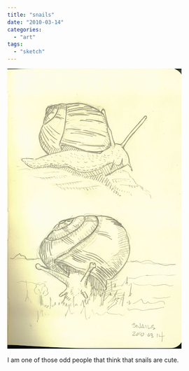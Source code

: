 ```yaml
---
title: "snails"
date: "2010-03-14"
categories: 
  - "art"
tags: 
  - "sketch"
---
```


![](snails.jpg)

  
I am one of those odd people that think that snails are cute.
